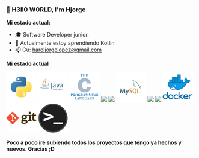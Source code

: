 ### 👋 H3ll0 W0RLD, I'm Hjorge

**Mi estado actual:**


- 🎓 Software Developer junior.
- 🌱 Actualmente estoy aprendiendo Kotlin
- 📫 Cu: haroljorgelopez@gmail.com

**Mi estado actual**

<code><img height="80" src="https://raw.githubusercontent.com/github/explore/80688e429a7d4ef2fca1e82350fe8e3517d3494d/topics/python/python.png"></code>
<code><img height="80" src="https://raw.githubusercontent.com/github/explore/80688e429a7d4ef2fca1e82350fe8e3517d3494d/topics/java/java.png"></code>
<code><img height="80" src="https://raw.githubusercontent.com/github/explore/80688e429a7d4ef2fca1e82350fe8e3517d3494d/topics/c/c.png"></code>
<code><img height="80" src="https://avatars3.githubusercontent.com/u/13841574"></code>
<code><img height="80" src="https://cdn.softwaretestinghelp.com/wp-content/qa/uploads/2019/12/UnitTest-Logo.png"></code>
<code><img height="80" src="https://raw.githubusercontent.com/github/explore/80688e429a7d4ef2fca1e82350fe8e3517d3494d/topics/mysql/mysql.png"></code>
<code><img height="80" src="https://rosshendersonsblog.files.wordpress.com/2018/08/oracle-sql.png"></code>
<code><img height="80" src="https://www.vectorlogo.zone/logos/gitlab/gitlab-icon.svg"></code>
<code><img height="80" src="https://raw.githubusercontent.com/github/explore/80688e429a7d4ef2fca1e82350fe8e3517d3494d/topics/docker/docker.png"></code>
<code><img height="80" src="https://raw.githubusercontent.com/github/explore/80688e429a7d4ef2fca1e82350fe8e3517d3494d/topics/git/git.png"></code>
<code><img height="80" src="https://raw.githubusercontent.com/github/explore/80688e429a7d4ef2fca1e82350fe8e3517d3494d/topics/terminal/terminal.png"></code>
<!---
Hjorge-l/Hjorge-l is a ✨ special ✨ repository because its `README.md` (this file) appears on your GitHub profile.
You can click the Preview link to take a look at your changes.
--->
**Poco a poco iré subiendo todos los proyectos que tengo ya hechos y nuevos.
Gracias ;D**
